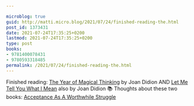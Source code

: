 ```yaml
---

microblog: true
guid: http://matti.micro.blog/2021/07/24/finished-reading-the.html
post_id: 1373431
date: 2021-07-24T17:35:25+0200
lastmod: 2021-07-24T17:35:25+0200
type: post
books:
- 9781400078431
- 9780593318485
permalink: /2021/07/24/finished-reading-the.html
---
```

Finished reading: [The Year of Magical Thinking](https://micro.blog/books/9781400078431) by Joan Didion AND [Let Me Tell You What I Mean](https://micro.blog/books/9780593318485) also by Joan Didion 📚 Thoughts about these two books: [Acceptance As A Worthwhile Struggle](https://blog.martin-haehnel.de/2021/07/24/acceptance-as-a.html)
